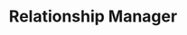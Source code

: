 ---
name: Phillip McKee
id: phillip-mckee
numberId: 8
title: Relationship Manager
bio: Beer, Board Games, and Biz Dev; Phil does that and everything in-between.
areas:
contact: { email: phillip, linkedin: http://www.linkedin.com/in/pmmckee }
---